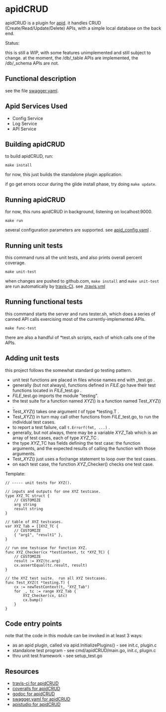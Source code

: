 # apidCRUD

apidCRUD is a plugin for 
[apid](http://github.com/30x/apid).
it handles CRUD (Create/Read/Update/Delete) APIs,
with a simple local database on the back end.

Status:

this is still a WIP,
with some features unimplemented and still subject to change.
at the moment, the /db/_table APIs are implemented,
the /db/_schema APIs are not.

## Functional description

see the file [swagger.yaml](swagger.yaml).

## Apid Services Used

* Config Service
* Log Service
* API Service

## Building apidCRUD

to build apidCRUD, run:
```
make install
```

for now, this just builds the standalone plugin application.

if go get errors occur during the glide install phase, try doing `make update`.

## Running apidCRUD
 
for now, this runs apidCRUD in background, listening on localhost:9000.
```
make run
```

several configuration parameters are supported.
see [apid_config.yaml](./apid_config.yaml) .

## Running unit tests
 
this command runs all the unit tests, and also prints overall percent coverage.
```
make unit-test
```

when changes are pushed to github.com,
`make install` and `make unit-test` are run automatically by
[travis-CI](https://travis-ci.org/getting_started).
see [.travis.yml](.travis.yml)

## Running functional tests

this command starts the server and runs tester.sh, which does a series of canned API calls exercising most of the currently-implemented APIs.
```
make func-test
```

there are also a handful of \*test.sh scripts,
each of which calls one of the APIs.

## Adding unit tests

this project follows the somewhat standard go testing pattern.

   * unit test functions are placed in files whose names end with _test.go .
   * generally (but not always), functions defined in *FILE*.go have their test functions located in *FILE*_test.go .
   * *FILE*_test.go imports the module "testing".
   * the test suite for a function named *XYZ*() is a function named Test_*XYZ*() .
   * Test_*XYZ*() takes one argument *t* of type \*testing.T .
   * Test_*XYZ*() in turn may call other functions from *FILE*_test.go, to run the individual test cases.
   * to report a test failure, call `t.Errorf(fmt, ...)` .
   * generally, but not always, there may be a variable *XYZ*\_Tab which is an array of test cases, each of type *XYZ*\_TC .
   * the type *XYZ*\_TC has fields defining the test case: the function arguments, and the expected results of calling the function with those arguments.
   * Test_*XYZ*() just uses a for/range statement to loop over the test cases.
   * on each test case, the function *XYZ*_Checker() checks one test case.

Template:
```
// ----- unit tests for XYZ().

// inputs and outputs for one XYZ testcase.
type XYZ_TC struct {
	// CUSTOMIZE
	arg string
	result string
}

// table of XYZ testcases.
var XYZ_Tab = []XYZ_TC {
	// CUSTOMIZE
	{ "arg1", "result1" },
}

// run one testcase for function XYZ.
func XYZ_Checker(cx *testContext, tc *XYZ_TC) {
	// CUSTOMIZE
	result := XYZ(tc.arg)
	cx.assertEqual(tc.result, result)
}

// the XYZ test suite.  run all XYZ testcases.
func Test_XYZ(t *testing.T) {
	cx := newTestContext(t, "XYZ_Tab")
	for _, tc := range XYZ_Tab {
		XYZ_Checker(cx, &tc)
		cx.bump()
	}
}
```

## Code entry points

note that the code in this module can be invoked in at least 3 ways:

   * as an apid plugin, called via apid.InitializePlugins() - see init.c, plugin.c
   * standalone test program - see cmd/apidCRUD/main.go, init.c, plugin.c
   * thru unit test framework - see setup_test.go

## Resources

   * [travis-ci for apidCRUD](https://travis-ci.org/30x/apidCRUD)
   * [coveralls for apidCRUD](https://coveralls.io/github/30x/apidCRUD)
   * [godoc for apidCRUD](https://godoc.org/github.com/30x/apidCRUD)
   * [swagger.yaml for apidCRUD](./swagger.yaml)
   * [apistudio for apidCRUD](http://playground.apistudio.io/d2a356b1-b977-434e-a7f9-19adba8496d9/#/)
